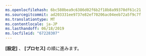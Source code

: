 ```yaml
---
ms.openlocfilehash: 6bc580bea9c6386d02f6b2f18b8a99370df61c21
ms.sourcegitcommit: ad203331ee9737e82ef70206ac04eeb72a5f9c7f
ms.translationtype: MT
ms.contentlocale: ja-JP
ms.lasthandoff: 06/18/2019
ms.locfileid: "67228307"
---
```

**[設定]** 、 **[プロセス]** の順に進みます。